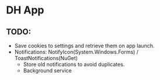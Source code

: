 # DH App

## TODO:
- Save cookies to settings and retrieve them on app launch.
- Notifications: NotifyIcon(System.Windows.Forms) / ToastNotifications(NuGet)
  - Store old notifications to avoid duplicates.
  - Background service
